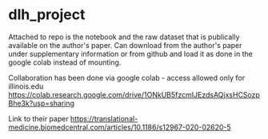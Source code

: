 # dlh_project
Attached to repo is the notebook and the raw dataset that is publically available on the author's paper.
Can download from the author's paper under supplementary information or from github and load it as done in the google colab instead of mounting.

Collaboration has been done via google colab - access allowed only for illinois.edu
https://colab.research.google.com/drive/1ONkUB5fzcmIJEzdsAQjxsHCSozpBhe3k?usp=sharing

Link to their paper
https://translational-medicine.biomedcentral.com/articles/10.1186/s12967-020-02620-5
